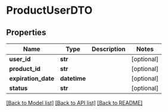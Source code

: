 # ProductUserDTO

## Properties
Name | Type | Description | Notes
------------ | ------------- | ------------- | -------------
**user_id** | **str** |  | [optional] 
**product_id** | **str** |  | [optional] 
**expiration_date** | **datetime** |  | [optional] 
**status** | **str** |  | [optional] 

[[Back to Model list]](../README.md#documentation-for-models) [[Back to API list]](../README.md#documentation-for-api-endpoints) [[Back to README]](../README.md)

